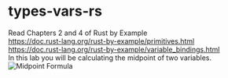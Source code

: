# types-vars-rs
Read Chapters 2 and 4 of Rust by Example\
https://doc.rust-lang.org/rust-by-example/primitives.html \
https://doc.rust-lang.org/rust-by-example/variable_bindings.html \
In this lab you will be calculating the midpoint of two variables.
![Midpoint Formula](https://i.ytimg.com/vi/9k_DGgxGhiw/maxresdefault.jpg)
